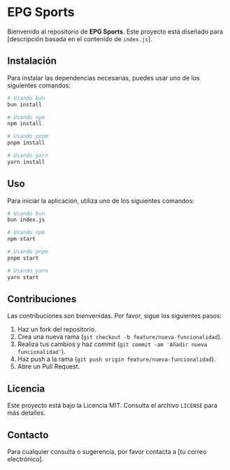 # EPG Sports

Bienvenido al repositorio de **EPG Sports**. Este proyecto está diseñado para [descripción basada en el contenido de `index.js`].

## Instalación

Para instalar las dependencias necesarias, puedes usar uno de los siguientes comandos:

```bash
# Usando bun
bun install

# Usando npm
npm install

# Usando pnpm
pnpm install

# Usando yarn
yarn install
```

## Uso

Para iniciar la aplicación, utiliza uno de los siguientes comandos:

```bash
# Usando bun
bun index.js

# Usando npm
npm start

# Usando pnpm
pnpm start

# Usando yarn
yarn start
```

## Contribuciones

Las contribuciones son bienvenidas. Por favor, sigue los siguientes pasos:

1. Haz un fork del repositorio.
2. Crea una nueva rama (`git checkout -b feature/nueva-funcionalidad`).
3. Realiza tus cambios y haz commit (`git commit -am 'Añadir nueva funcionalidad'`).
4. Haz push a la rama (`git push origin feature/nueva-funcionalidad`).
5. Abre un Pull Request.

## Licencia

Este proyecto está bajo la Licencia MIT. Consulta el archivo `LICENSE` para más detalles.

## Contacto

Para cualquier consulta o sugerencia, por favor contacta a [tu correo electrónico].
